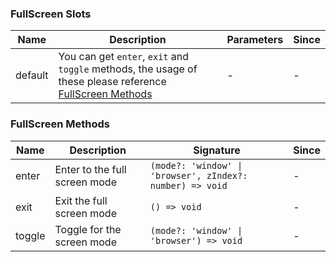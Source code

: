 ### FullScreen Slots

| Name    | Description                                                                                                                     | Parameters | Since |
| ------- | ------------------------------------------------------------------------------------------------------------------------------- | ---------- | ----- |
| default | You can get `enter`, `exit` and `toggle` methods, the usage of these please reference [FullScreen Methods](#fullscreen-methods) | -          | -     |

### FullScreen Methods

| Name   | Description                   | Signature                                                 | Since |
| ------ | ----------------------------- | --------------------------------------------------------- | ----- |
| enter  | Enter to the full screen mode | `(mode?: 'window' \| 'browser', zIndex?: number) => void` | -     |
| exit   | Exit the full screen mode     | `() => void`                                              | -     |
| toggle | Toggle for the screen mode    | `(mode?: 'window' \| 'browser') => void`                  | -     |
